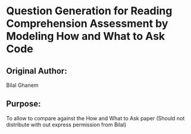 # Question Generation for Reading Comprehension Assessment by Modeling How and What to Ask Code

## Original Author: 
Bilal Ghanem

## Purpose:
To allow to compare against the How and What to Ask paper (Should not distribute with out express permission from Bilal)